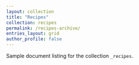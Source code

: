 ```yaml
---
layout: collection
title: "Recipes"
collection: recipes
permalink: /recipes-archive/
entries_layout: grid
author_profile: false
---
```


Sample document listing for the collection `_recipes`.

